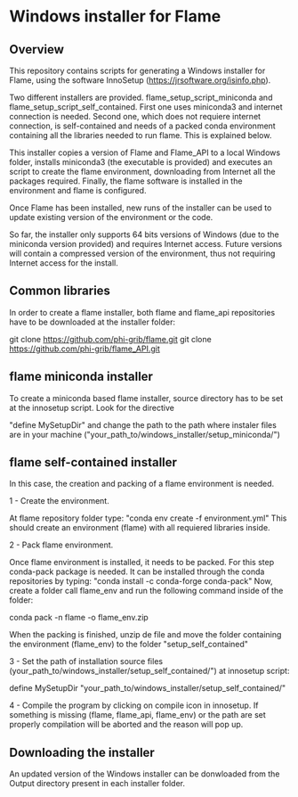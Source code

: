 # Windows installer for Flame

## Overview
This repository contains scripts for generating a Windows installer for Flame, using the software InnoSetup (https://jrsoftware.org/isinfo.php). 

Two different installers are provided. flame_setup_script_miniconda and flame_setup_script_self_contained. First one uses miniconda3 and internet connection
is needed. Second one, which does not requiere internet connection, is self-contained and needs of a packed conda environment containing all the libraries needed to run flame. This is explained below.

This installer copies a version of Flame and Flame_API to a local Windows folder, installs miniconda3 (the executable is provided) and executes an script to create the flame environment, downloading from Internet all the packages required. Finally, the flame software is installed in the environment and flame is configured.

Once Flame has been installed, new runs of the installer can be used to update existing version of the environment or the code.

So far, the installer only supports 64 bits versions of Windows (due to the miniconda version provided) and requires Internet access. Future versions will contain a compressed version of the environment, thus not requiring Internet access for the install.


## Common libraries
In order to create a flame installer, both flame and flame_api repositories have to be downloaded at the installer folder:

git clone https://github.com/phi-grib/flame.git
git clone https://github.com/phi-grib/flame_API.git

## flame miniconda installer

To create a miniconda based flame installer, source directory has to be set at the innosetup script. Look for the directive

"define MySetupDir" and change the path to the path where instaler files are in your machine ("your_path_to/windows_installer/setup_miniconda/")


## flame self-contained installer

In this case, the creation and packing of a flame environment is needed.

1 - Create the environment.

At flame repository folder type:
	"conda env create -f environment.yml"
This should create an environment (flame) with all requiered libraries inside. 

2 - Pack flame environment.

Once flame environment is installed, it needs to be packed. For this step conda-pack package is needed. It can be installed
through the conda repositories by typing:
	"conda install -c conda-forge conda-pack"
Now, create a folder call flame_env and run the following command inside of the folder:

conda pack -n flame -o flame_env.zip

When the packing is finished, unzip de file and move the folder containing the environment (flame_env)
to the folder "setup_self_contained"

3 - Set the path of installation source files (your_path_to/windows_installer/setup_self_contained/") at innosetup script:
	
define MySetupDir "your_path_to/windows_installer/setup_self_contained/"

4 - Compile the program by clicking on compile icon in innosetup. If something is missing (flame, flame_api, flame_env) or 
the path are set properly compilation will be aborted and the reason will pop up.


## Downloading the installer
An updated version of the Windows installer can be donwloaded from the Output directory present in each installer folder.

